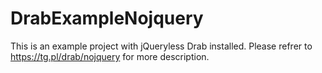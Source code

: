 # DrabExampleNojquery

This is an example project with jQueryless Drab installed. Please refrer to https://tg.pl/drab/nojquery for more description.

